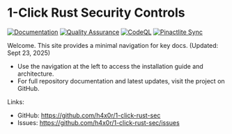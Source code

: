 # 1-Click Rust Security Controls

[![Documentation](https://github.com/h4x0r/1-click-rust-sec/actions/workflows/docs.yml/badge.svg?branch=main)](https://github.com/h4x0r/1-click-rust-sec/actions/workflows/docs.yml)
[![Quality Assurance](https://github.com/h4x0r/1-click-rust-sec/actions/workflows/quality-assurance.yml/badge.svg?branch=main)](https://github.com/h4x0r/1-click-rust-sec/actions/workflows/quality-assurance.yml)
[![CodeQL](https://github.com/h4x0r/1-click-rust-sec/actions/workflows/codeql.yml/badge.svg?branch=main)](https://github.com/h4x0r/1-click-rust-sec/actions/workflows/codeql.yml)
[![Pinactlite Sync](https://github.com/h4x0r/1-click-rust-sec/actions/workflows/sync-pinactlite.yml/badge.svg?branch=main)](https://github.com/h4x0r/1-click-rust-sec/actions/workflows/sync-pinactlite.yml)

Welcome. This site provides a minimal navigation for key docs. (Updated: Sept 23, 2025)

- Use the navigation at the left to access the installation guide and architecture.
- For full repository documentation and latest updates, visit the project on GitHub.

Links:
- GitHub: https://github.com/h4x0r/1-click-rust-sec
- Issues: https://github.com/h4x0r/1-click-rust-sec/issues
